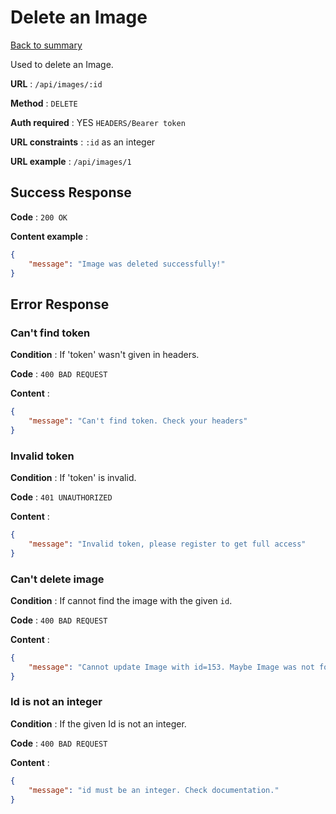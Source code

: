 # Delete an Image

[Back to summary](../../README.md)  

Used to delete an Image.

**URL** : `/api/images/:id`

**Method** : `DELETE`

**Auth required** : YES `HEADERS/Bearer token`

**URL constraints** : `:id` as an integer

**URL example** : `/api/images/1`

## Success Response

**Code** : `200 OK`

**Content example** :

```json
{
    "message": "Image was deleted successfully!"
}
```

## Error Response

### Can't find token

**Condition** : If 'token' wasn't given in headers.

**Code** : `400 BAD REQUEST`

**Content** :

```json
{
    "message": "Can't find token. Check your headers"
}
```

### Invalid token

**Condition** : If 'token' is invalid.

**Code** : `401 UNAUTHORIZED`

**Content** :

```json
{
    "message": "Invalid token, please register to get full access"
}
```

### Can't delete image

**Condition** : If cannot find the image with the given `id`.

**Code** : `400 BAD REQUEST`

**Content** :

```json
{
    "message": "Cannot update Image with id=153. Maybe Image was not found!"
}
```

### Id is not an integer

**Condition** : If the given Id is not an integer.

**Code** : `400 BAD REQUEST`

**Content** :

```json
{
    "message": "id must be an integer. Check documentation."
}
```
